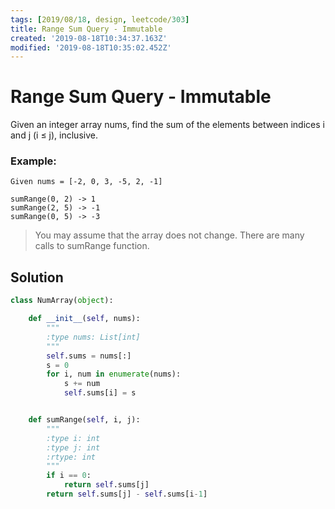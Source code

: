 ```yaml
---
tags: [2019/08/18, design, leetcode/303]
title: Range Sum Query - Immutable
created: '2019-08-18T10:34:37.163Z'
modified: '2019-08-18T10:35:02.452Z'
---
```


# Range Sum Query - Immutable

Given an integer array nums, find the sum of the elements between indices i and j (i ≤ j), inclusive.

### Example:

```
Given nums = [-2, 0, 3, -5, 2, -1]

sumRange(0, 2) -> 1
sumRange(2, 5) -> -1
sumRange(0, 5) -> -3
```

> You may assume that the array does not change.
> There are many calls to sumRange function.

## Solution

```python
class NumArray(object):

    def __init__(self, nums):
        """
        :type nums: List[int]
        """
        self.sums = nums[:]
        s = 0
        for i, num in enumerate(nums):
            s += num
            self.sums[i] = s


    def sumRange(self, i, j):
        """
        :type i: int
        :type j: int
        :rtype: int
        """
        if i == 0:
            return self.sums[j]
        return self.sums[j] - self.sums[i-1]
```
